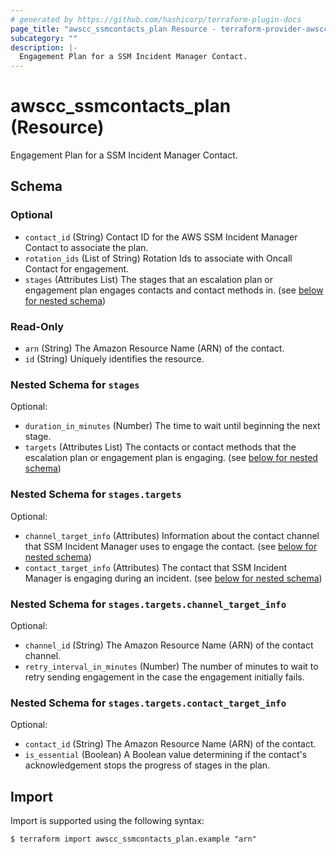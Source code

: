 ```yaml
---
# generated by https://github.com/hashicorp/terraform-plugin-docs
page_title: "awscc_ssmcontacts_plan Resource - terraform-provider-awscc"
subcategory: ""
description: |-
  Engagement Plan for a SSM Incident Manager Contact.
---
```


# awscc_ssmcontacts_plan (Resource)

Engagement Plan for a SSM Incident Manager Contact.



<!-- schema generated by tfplugindocs -->
## Schema

### Optional

- `contact_id` (String) Contact ID for the AWS SSM Incident Manager Contact to associate the plan.
- `rotation_ids` (List of String) Rotation Ids to associate with Oncall Contact for engagement.
- `stages` (Attributes List) The stages that an escalation plan or engagement plan engages contacts and contact methods in. (see [below for nested schema](#nestedatt--stages))

### Read-Only

- `arn` (String) The Amazon Resource Name (ARN) of the contact.
- `id` (String) Uniquely identifies the resource.

<a id="nestedatt--stages"></a>
### Nested Schema for `stages`

Optional:

- `duration_in_minutes` (Number) The time to wait until beginning the next stage.
- `targets` (Attributes List) The contacts or contact methods that the escalation plan or engagement plan is engaging. (see [below for nested schema](#nestedatt--stages--targets))

<a id="nestedatt--stages--targets"></a>
### Nested Schema for `stages.targets`

Optional:

- `channel_target_info` (Attributes) Information about the contact channel that SSM Incident Manager uses to engage the contact. (see [below for nested schema](#nestedatt--stages--targets--channel_target_info))
- `contact_target_info` (Attributes) The contact that SSM Incident Manager is engaging during an incident. (see [below for nested schema](#nestedatt--stages--targets--contact_target_info))

<a id="nestedatt--stages--targets--channel_target_info"></a>
### Nested Schema for `stages.targets.channel_target_info`

Optional:

- `channel_id` (String) The Amazon Resource Name (ARN) of the contact channel.
- `retry_interval_in_minutes` (Number) The number of minutes to wait to retry sending engagement in the case the engagement initially fails.


<a id="nestedatt--stages--targets--contact_target_info"></a>
### Nested Schema for `stages.targets.contact_target_info`

Optional:

- `contact_id` (String) The Amazon Resource Name (ARN) of the contact.
- `is_essential` (Boolean) A Boolean value determining if the contact's acknowledgement stops the progress of stages in the plan.

## Import

Import is supported using the following syntax:

```shell
$ terraform import awscc_ssmcontacts_plan.example "arn"
```
